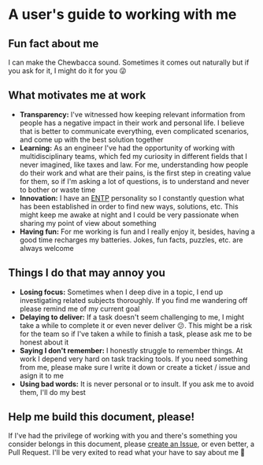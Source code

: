 # A user's guide to working with me

## Fun fact about me

I can make the Chewbacca sound. Sometimes it comes out naturally but if you ask for it, I might do it for you :stuck_out_tongue_winking_eye:

## What motivates me at work

- **Transparency:** I've witnessed how keeping relevant information from people has a negative impact in their work and personal life. I believe that is better to communicate everything, even complicated scenarios, and come up with the best solution together
- **Learning:** As an engineer I've had the opportunity of working with multidisciplinary teams, which fed my curiosity in different fields that I never imagined, like taxes and law. For me, understanding how people do their work and what are their pains, is the first step in creating value for them, so if I'm asking a lot of questions, is to understand and never to bother or waste time
- **Innovation:** I have an [ENTP](https://www.16personalities.com/entp-personality) personality so I constantly question what has been established in order to find new ways, solutions, etc. This might keep me awake at night and I could be very passionate when sharing my point of view about something
- **Having fun:** For me working is fun and I really enjoy it, besides, having a good time recharges my batteries. Jokes, fun facts, puzzles, etc. are always welcome

## Things I do that may annoy you
- **Losing focus:** Sometimes when I deep dive in a topic, I end up investigating related subjects thoroughly. If you find me wandering off please remind me of my current goal
- **Delaying to deliver:** If a task doesn't seem challenging to me, I might take a while to complete it or even never deliver :confused:. This might be a risk for the team so if I've taken a while to finish a task, please ask me to be honest about it
- **Saying I don't remember:** I honestly struggle to remember things. At work I depend very hard on task tracking tools. If you need something from me, please make sure I write it down or create a ticket / issue and asign it to me
- **Using bad words:** It is never personal or to insult. If you ask me to avoid them, I'll do my best

## Help me build this document, please!
If I've had the privilege of working with you and there's something you consider belongs in this document, please [create an Issue](https://github.com/gerardorn/how-to-work-with-me/issues/new), or even better, a Pull Request. I'll be very exited to read what your have to say about me :sparkling_heart:
